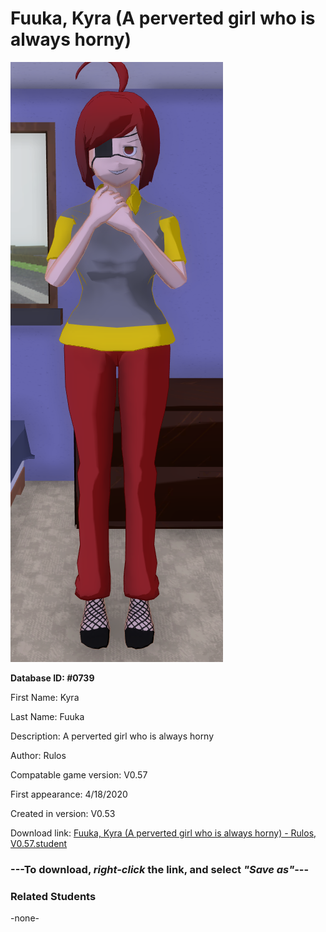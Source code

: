 # Fuuka, Kyra (A perverted girl who is always horny)

<img src="../../Files/Images/Fuuka, Kyra (A perverted girl who is always horny).png" title="Fuuka, Kyra (A perverted girl who is always horny) - Rulos, V0.57">

**Database ID: #0739**

First Name: Kyra

Last Name: Fuuka

Description: A perverted girl who is always horny

Author: Rulos

Compatable game version: V0.57

First appearance: 4/18/2020

Created in version: V0.53

Download link: <a href="https://raw.githubusercontent.com/Arbiter1223/Daigaku-Gurashi-Custom-Students/master/Files/Student%20Files/Fuuka%2C%20Kyra%20(A%20perverted%20girl%20who%20is%20always%20horny)%20-%20Rulos%2C%20V0.57.student">Fuuka, Kyra (A perverted girl who is always horny) - Rulos, V0.57.student</a>

### ---**To download, _right-click_ the link, and select _"Save as"_**---

### Related Students

-none-

